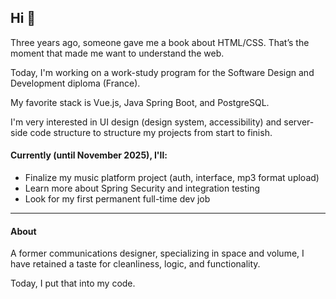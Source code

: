 ## Hi 👋

Three years ago, someone gave me a book about HTML/CSS.  That’s the moment that made me want to understand the web.

Today, I'm working on a work-study program for the Software Design and Development diploma (France).

My favorite stack is Vue.js, Java Spring Boot, and PostgreSQL.

I'm very interested in UI design (design system, accessibility) and server-side code structure to structure my projects from start to finish. 

#### Currently (until November 2025), I'll:
- Finalize my music platform project (auth, interface, mp3 format upload)
- Learn more about Spring Security and integration testing
- Look for my first permanent full-time dev job
---
#### About 
A former communications designer, specializing in space and volume, I have retained a taste for cleanliness, logic, and functionality.

Today, I put that into my code.

